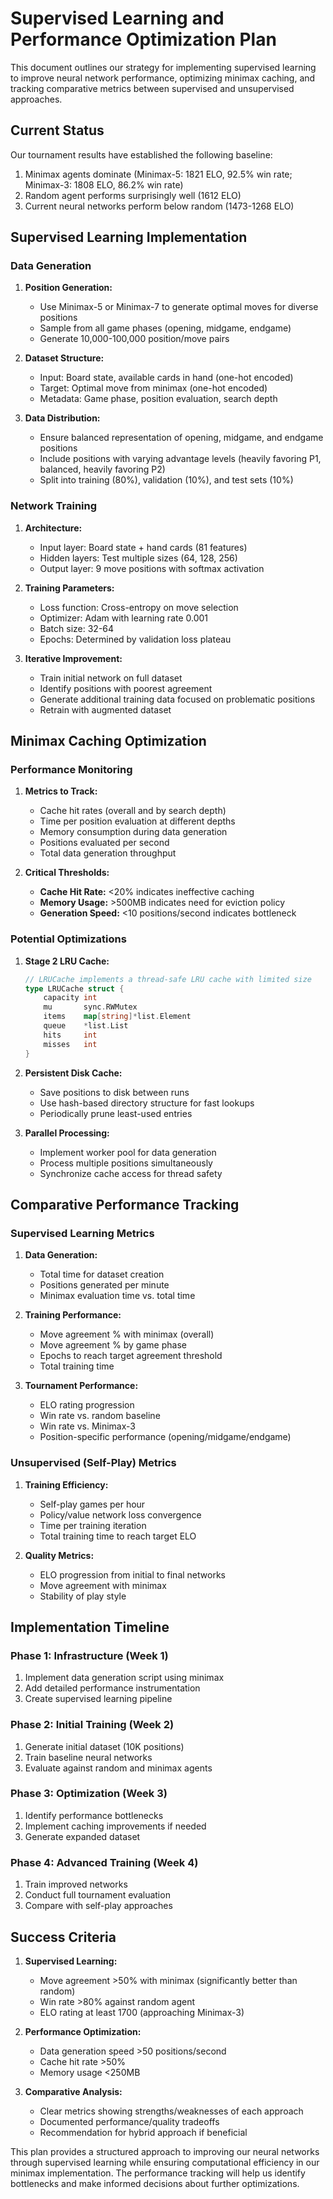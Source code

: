 # Supervised Learning and Performance Optimization Plan

This document outlines our strategy for implementing supervised learning to improve neural network performance, optimizing minimax caching, and tracking comparative metrics between supervised and unsupervised approaches.

## Current Status

Our tournament results have established the following baseline:

1. Minimax agents dominate (Minimax-5: 1821 ELO, 92.5% win rate; Minimax-3: 1808 ELO, 86.2% win rate)
2. Random agent performs surprisingly well (1612 ELO)
3. Current neural networks perform below random (1473-1268 ELO)

## Supervised Learning Implementation

### Data Generation

1. **Position Generation:**
   - Use Minimax-5 or Minimax-7 to generate optimal moves for diverse positions
   - Sample from all game phases (opening, midgame, endgame)
   - Generate 10,000-100,000 position/move pairs

2. **Dataset Structure:**
   - Input: Board state, available cards in hand (one-hot encoded)
   - Target: Optimal move from minimax (one-hot encoded)
   - Metadata: Game phase, position evaluation, search depth

3. **Data Distribution:**
   - Ensure balanced representation of opening, midgame, and endgame positions
   - Include positions with varying advantage levels (heavily favoring P1, balanced, heavily favoring P2)
   - Split into training (80%), validation (10%), and test sets (10%)

### Network Training

1. **Architecture:**
   - Input layer: Board state + hand cards (81 features)
   - Hidden layers: Test multiple sizes (64, 128, 256)
   - Output layer: 9 move positions with softmax activation

2. **Training Parameters:**
   - Loss function: Cross-entropy on move selection
   - Optimizer: Adam with learning rate 0.001
   - Batch size: 32-64
   - Epochs: Determined by validation loss plateau

3. **Iterative Improvement:**
   - Train initial network on full dataset
   - Identify positions with poorest agreement
   - Generate additional training data focused on problematic positions
   - Retrain with augmented dataset

## Minimax Caching Optimization

### Performance Monitoring

1. **Metrics to Track:**
   - Cache hit rates (overall and by search depth)
   - Time per position evaluation at different depths
   - Memory consumption during data generation
   - Positions evaluated per second
   - Total data generation throughput

2. **Critical Thresholds:**
   - **Cache Hit Rate:** <20% indicates ineffective caching
   - **Memory Usage:** >500MB indicates need for eviction policy
   - **Generation Speed:** <10 positions/second indicates bottleneck

### Potential Optimizations

1. **Stage 2 LRU Cache:**
   ```go
   // LRUCache implements a thread-safe LRU cache with limited size
   type LRUCache struct {
       capacity int
       mu       sync.RWMutex
       items    map[string]*list.Element
       queue    *list.List
       hits     int
       misses   int
   }
   ```

2. **Persistent Disk Cache:**
   - Save positions to disk between runs
   - Use hash-based directory structure for fast lookups
   - Periodically prune least-used entries

3. **Parallel Processing:**
   - Implement worker pool for data generation
   - Process multiple positions simultaneously
   - Synchronize cache access for thread safety

## Comparative Performance Tracking

### Supervised Learning Metrics

1. **Data Generation:**
   - Total time for dataset creation
   - Positions generated per minute
   - Minimax evaluation time vs. total time

2. **Training Performance:**
   - Move agreement % with minimax (overall)
   - Move agreement % by game phase
   - Epochs to reach target agreement threshold
   - Total training time

3. **Tournament Performance:**
   - ELO rating progression
   - Win rate vs. random baseline
   - Win rate vs. Minimax-3
   - Position-specific performance (opening/midgame/endgame)

### Unsupervised (Self-Play) Metrics

1. **Training Efficiency:**
   - Self-play games per hour
   - Policy/value network loss convergence
   - Time per training iteration
   - Total training time to reach target ELO

2. **Quality Metrics:**
   - ELO progression from initial to final networks
   - Move agreement with minimax
   - Stability of play style

## Implementation Timeline

### Phase 1: Infrastructure (Week 1)

1. Implement data generation script using minimax
2. Add detailed performance instrumentation
3. Create supervised learning pipeline

### Phase 2: Initial Training (Week 2)

1. Generate initial dataset (10K positions)
2. Train baseline neural networks
3. Evaluate against random and minimax agents

### Phase 3: Optimization (Week 3)

1. Identify performance bottlenecks
2. Implement caching improvements if needed
3. Generate expanded dataset

### Phase 4: Advanced Training (Week 4)

1. Train improved networks
2. Conduct full tournament evaluation
3. Compare with self-play approaches

## Success Criteria

1. **Supervised Learning:**
   - Move agreement >50% with minimax (significantly better than random)
   - Win rate >80% against random agent
   - ELO rating at least 1700 (approaching Minimax-3)

2. **Performance Optimization:**
   - Data generation speed >50 positions/second
   - Cache hit rate >50%
   - Memory usage <250MB

3. **Comparative Analysis:**
   - Clear metrics showing strengths/weaknesses of each approach
   - Documented performance/quality tradeoffs
   - Recommendation for hybrid approach if beneficial

This plan provides a structured approach to improving our neural networks through supervised learning while ensuring computational efficiency in our minimax implementation. The performance tracking will help us identify bottlenecks and make informed decisions about further optimizations. 
